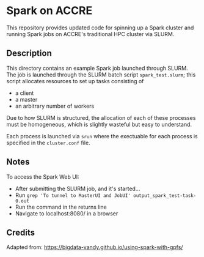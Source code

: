 # Spark on ACCRE

This repository provides updated code for spinning up a Spark cluster and running Spark jobs on ACCRE's traditional HPC cluster via SLURM.

## Description

This directory contains an example Spark job launched through SLURM. The job is launched through the SLURM batch script `spark_test.slurm`; this  script allocates resources to set up tasks consisting of 
- a client
- a master 
- an arbitrary number of workers

Due to how SLURM is structured, the allocation of each of these processes must be homogeneous, which is slightly wasteful but easy to understand.

Each process is launched via `srun` where the exectuable for each process is specified in the `cluster.conf` file.

## Notes

To access the Spark Web UI:
- After submitting the SLURM job, and it's started...
- Run `grep 'To tunnel to MasterUI and JobUI' output_spark_test-task-0.out`
- Run the command in the returns line
- Navigate to localhost:8080/ in a browser

## Credits
Adapted from: https://bigdata-vandy.github.io/using-spark-with-gpfs/
